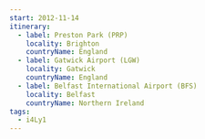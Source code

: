 ```yaml
---
start: 2012-11-14
itinerary:
  - label: Preston Park (PRP)
    locality: Brighton
    countryName: England
  - label: Gatwick Airport (LGW)
    locality: Gatwick
    countryName: England
  - label: Belfast International Airport (BFS)
    locality: Belfast
    countryName: Northern Ireland
tags:
  - i4Ly1
---
```


